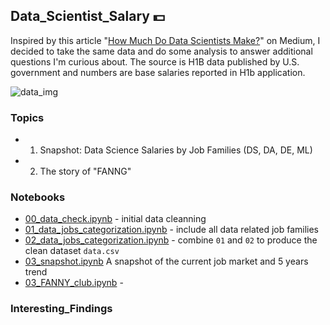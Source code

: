 ## Data_Scientist_Salary :dollar:
Inspired by this article "[How Much Do Data Scientists Make?](https://towardsdatascience.com/how-much-do-data-scientists-make-cbd7ec2b458)" on Medium, I decided to take the same data and do some analysis to answer additional questions I'm curious about. The source is H1B data published by U.S. government and numbers are base salaries reported in H1b application. 

![data_img](https://news.harvard.edu/wp-content/uploads/2018/06/hdsi.jpg?w=1600&h=900&crop=1)

### Topics
- 1) Snapshot: Data Science Salaries by Job Families (DS, DA, DE, ML) 
- 2) The story of "FANNG"

### Notebooks
- [00_data_check.ipynb](https://github.com/krystinli/ds_salary_h1b/blob/master/00_data_check.ipynb) - initial data cleanning
- [01_data_jobs_categorization.ipynb](https://github.com/krystinli/ds_salary_h1b/blob/master/01_data_jobs_categorization.ipynb) - include all data related job families
- [02_data_jobs_categorization.ipynb](https://github.com/krystinli/ds_salary_h1b/blob/master/01_data_jobs_categorization.ipynb) - combine `01` and `02` to produce the clean dataset `data.csv`
- [03_snapshot.ipynb]() A snapshot of the current job market and 5 years trend
- [03_FANNY_club.ipynb](https://github.com/krystinli/ds_salary_h1b/blob/master/01_data_jobs_categorization.ipynb) - 

### Interesting_Findings






